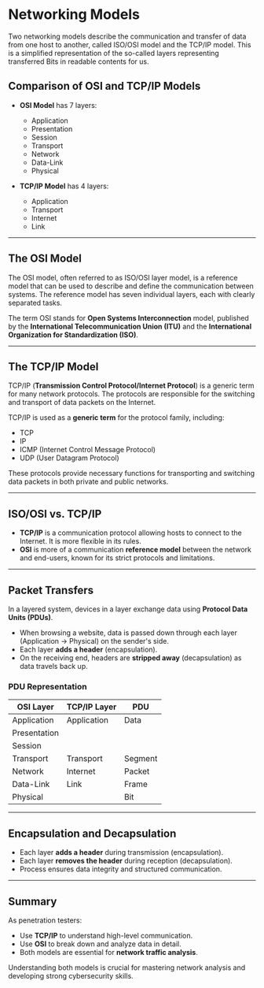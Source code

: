 
# Networking Models

Two networking models describe the communication and transfer of data from one host to another, called ISO/OSI model and the TCP/IP model. This is a simplified representation of the so-called layers representing transferred Bits in readable contents for us.

## Comparison of OSI and TCP/IP Models

- **OSI Model** has 7 layers:
  - Application
  - Presentation
  - Session
  - Transport
  - Network
  - Data-Link
  - Physical

- **TCP/IP Model** has 4 layers:
  - Application
  - Transport
  - Internet
  - Link

---

## The OSI Model

The OSI model, often referred to as ISO/OSI layer model, is a reference model that can be used to describe and define the communication between systems. The reference model has seven individual layers, each with clearly separated tasks.

The term OSI stands for **Open Systems Interconnection** model, published by the **International Telecommunication Union (ITU)** and the **International Organization for Standardization (ISO)**.

---

## The TCP/IP Model

TCP/IP (**Transmission Control Protocol/Internet Protocol**) is a generic term for many network protocols. The protocols are responsible for the switching and transport of data packets on the Internet.

TCP/IP is used as a **generic term** for the protocol family, including:

- TCP
- IP
- ICMP (Internet Control Message Protocol)
- UDP (User Datagram Protocol)

These protocols provide necessary functions for transporting and switching data packets in both private and public networks.

---

## ISO/OSI vs. TCP/IP

- **TCP/IP** is a communication protocol allowing hosts to connect to the Internet. It is more flexible in its rules.
- **OSI** is more of a communication **reference model** between the network and end-users, known for its strict protocols and limitations.

---

## Packet Transfers

In a layered system, devices in a layer exchange data using **Protocol Data Units (PDUs)**.

- When browsing a website, data is passed down through each layer (Application → Physical) on the sender's side.
- Each layer **adds a header** (encapsulation).
- On the receiving end, headers are **stripped away** (decapsulation) as data travels back up.

### PDU Representation

| OSI Layer          | TCP/IP Layer | PDU          |
|--------------------|--------------|--------------|
| Application        | Application  | Data         |
| Presentation       |              |              |
| Session            |              |              |
| Transport          | Transport    | Segment      |
| Network            | Internet     | Packet       |
| Data-Link          | Link         | Frame        |
| Physical           |              | Bit          |

---

## Encapsulation and Decapsulation

- Each layer **adds a header** during transmission (encapsulation).
- Each layer **removes the header** during reception (decapsulation).
- Process ensures data integrity and structured communication.

---

## Summary

As penetration testers:

- Use **TCP/IP** to understand high-level communication.
- Use **OSI** to break down and analyze data in detail.
- Both models are essential for **network traffic analysis**.

Understanding both models is crucial for mastering network analysis and developing strong cybersecurity skills.
